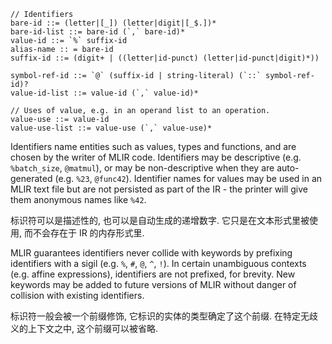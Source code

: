 
````
// Identifiers
bare-id ::= (letter|[_]) (letter|digit|[_$.])*
bare-id-list ::= bare-id (`,` bare-id)*
value-id ::= `%` suffix-id
alias-name :: = bare-id
suffix-id ::= (digit+ | ((letter|id-punct) (letter|id-punct|digit)*))

symbol-ref-id ::= `@` (suffix-id | string-literal) (`::` symbol-ref-id)?
value-id-list ::= value-id (`,` value-id)*

// Uses of value, e.g. in an operand list to an operation.
value-use ::= value-id
value-use-list ::= value-use (`,` value-use)*
````

Identifiers name entities such as values, types and functions, and are chosen by the writer of MLIR code. Identifiers may be descriptive (e.g. `%batch_size`, `@matmul`), or may be non-descriptive when they are auto-generated (e.g. `%23`, `@func42`). Identifier names for values may be used in an MLIR text file but are not persisted as part of the IR - the printer will give them anonymous names like `%42`.

标识符可以是描述性的, 也可以是自动生成的递增数字. 它只是在文本形式里被使用, 而不会存在于 IR 的内存形式里.

MLIR guarantees identifiers never collide with keywords by prefixing identifiers with a sigil (e.g. `%`, `#`, `@`, `^`, `!`). In certain unambiguous contexts (e.g. affine expressions), identifiers are not prefixed, for brevity. New keywords may be added to future versions of MLIR without danger of collision with existing identifiers.

标识符一般会被一个前缀修饰, 它标识的实体的类型确定了这个前缀. 在特定无歧义的上下文之中, 这个前缀可以被省略.
